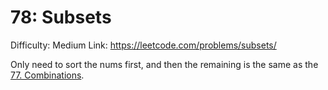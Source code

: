 # 78: Subsets
Difficulty: Medium
Link: https://leetcode.com/problems/subsets/

Only need to sort the nums first, and then the remaining is the same as the [77. Combinations](https://leetcode.com/problems/combinations/).